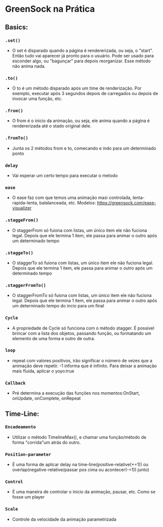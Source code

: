 # GreenSock na Prática

## Basics:

### `.set()`

- O set é disparado quando a página é rendererizada, ou seja, o "start". Então tudo vai aparecer já pronto para o usuário. Pode ser usado para esconder algo, ou "bagunçar" para depois reorganizar. Esse método não anima nada.

### `.to()`

- O to é um método disparado após um time de renderização. Por exemplo, executar após 3 segundos depois de carregados ou depois de invocar uma função, etc.

### `.from()`

- O from é o inicio da animação, ou seja, ele anima quando a página é rendererizada até o stado original dele.

### `.fromTo()`

- Junta os 2 métodos from e to, comecando e indo para um determinado ponto

### `delay`

- Vai esperar um certo tempo para executar o metodo

### `ease`

- O ease faz com que temos uma animação masi controlada, lenta-rapida-lenta, balalanceada, etc. Modelos: https://greensock.com/ease-visualizer

### `.staggeFrom()`

- O staggerFrom só fuiona com listas, um único item ele não fuciona legal. Depois que ele termina 1 item, ele passa para animar o outro após um determinado tempo

### `.staggeTo()`

- O staggerTo só fuiona com listas, um único item ele não fuciona legal. Depois que ele termina 1 item, ele passa para animar o outro após um determinado tempo

### `.staggerFromTo()`

- O staggerFromTo só fuiona com listas, um único item ele não fuciona legal. Depois que ele termina 1 item, ele passa para animar o outro após um determinado tempo do incio para um final

### `Cycle`

- A propriedade de Cycle só funciona com o método stagger. É possível brincar com a lista dos objetos, passando função, ou formatando um elemento de uma forma e outro de outra.

### `loop`

- repeat com valores positivos, irão significar o número de vezes que a animação deve repetir. -1 informa que é infinito. Para deixar a animação mais fluida, aplicar o yoyo:true

### `Callback`

- Pré determina a execução das funções nos momentos:OnStart, onUpdate, onComplete, onRepeat

## Time-Line:

### `Encadeamento`

- Utilizar o método TimelineMax(), e chamar uma função/método de forma "corrida"um atrás do outro.

### `Position-parameter`

- É uma forma de aplicar delay na time-line(positive-relative(+=1)) ou overlap(negative-relative/passar pos cima ou acontecer(-=1)) junto)

### `Control`

- É uma maneira de controlar o inicio da animação, pausar, etc. Como se fosse um player

### `Scale`

- Controle da velocidade da animação parametrizada
